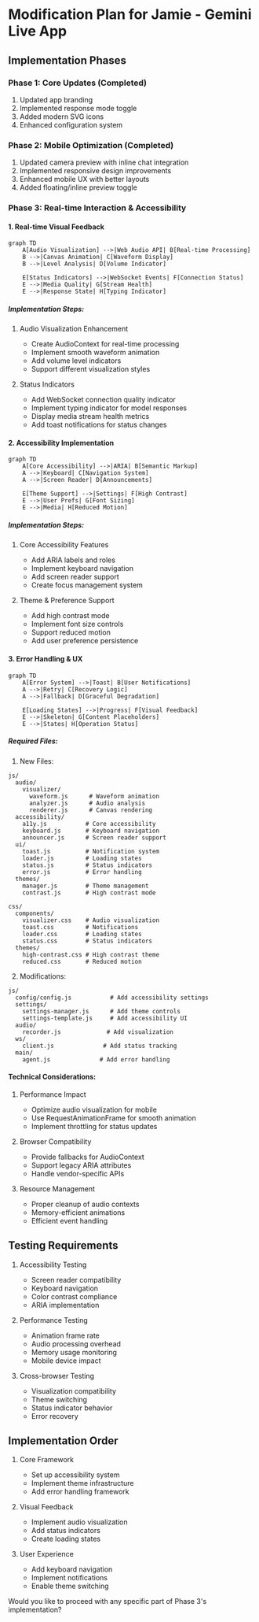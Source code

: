 # Modification Plan for Jamie - Gemini Live App

## Implementation Phases

### Phase 1: Core Updates (Completed)
1. Updated app branding
2. Implemented response mode toggle
3. Added modern SVG icons
4. Enhanced configuration system

### Phase 2: Mobile Optimization (Completed)
1. Updated camera preview with inline chat integration
2. Implemented responsive design improvements
3. Enhanced mobile UX with better layouts
4. Added floating/inline preview toggle

### Phase 3: Real-time Interaction & Accessibility

#### 1. Real-time Visual Feedback
```mermaid
graph TD
    A[Audio Visualization] -->|Web Audio API| B[Real-time Processing]
    B -->|Canvas Animation| C[Waveform Display]
    B -->|Level Analysis| D[Volume Indicator]
    
    E[Status Indicators] -->|WebSocket Events| F[Connection Status]
    E -->|Media Quality| G[Stream Health]
    E -->|Response State| H[Typing Indicator]
```

##### Implementation Steps:
1. Audio Visualization Enhancement
   - Create AudioContext for real-time processing
   - Implement smooth waveform animation
   - Add volume level indicators
   - Support different visualization styles

2. Status Indicators
   - Add WebSocket connection quality indicator
   - Implement typing indicator for model responses
   - Display media stream health metrics
   - Add toast notifications for status changes

#### 2. Accessibility Implementation
```mermaid
graph TD
    A[Core Accessibility] -->|ARIA| B[Semantic Markup]
    A -->|Keyboard| C[Navigation System]
    A -->|Screen Reader| D[Announcements]
    
    E[Theme Support] -->|Settings| F[High Contrast]
    E -->|User Prefs| G[Font Sizing]
    E -->|Media| H[Reduced Motion]
```

##### Implementation Steps:
1. Core Accessibility Features
   - Add ARIA labels and roles
   - Implement keyboard navigation
   - Add screen reader support
   - Create focus management system

2. Theme & Preference Support
   - Add high contrast mode
   - Implement font size controls
   - Support reduced motion
   - Add user preference persistence

#### 3. Error Handling & UX
```mermaid
graph TD
    A[Error System] -->|Toast| B[User Notifications]
    A -->|Retry| C[Recovery Logic]
    A -->|Fallback| D[Graceful Degradation]
    
    E[Loading States] -->|Progress| F[Visual Feedback]
    E -->|Skeleton| G[Content Placeholders]
    E -->|States| H[Operation Status]
```

##### Required Files:

1. New Files:
```
js/
  audio/
    visualizer/
      waveform.js      # Waveform animation
      analyzer.js      # Audio analysis
      renderer.js      # Canvas rendering
  accessibility/
    a11y.js           # Core accessibility
    keyboard.js       # Keyboard navigation
    announcer.js      # Screen reader support
  ui/
    toast.js          # Notification system
    loader.js         # Loading states
    status.js         # Status indicators
    error.js          # Error handling
  themes/
    manager.js        # Theme management
    contrast.js       # High contrast mode

css/
  components/
    visualizer.css    # Audio visualization
    toast.css         # Notifications
    loader.css        # Loading states
    status.css        # Status indicators
  themes/
    high-contrast.css # High contrast theme
    reduced.css       # Reduced motion
```

2. Modifications:
```
js/
  config/config.js           # Add accessibility settings
  settings/
    settings-manager.js      # Add theme controls
    settings-template.js     # Add accessibility UI
  audio/
    recorder.js             # Add visualization
  ws/
    client.js              # Add status tracking
  main/
    agent.js              # Add error handling
```

#### Technical Considerations:
1. Performance Impact
   - Optimize audio visualization for mobile
   - Use RequestAnimationFrame for smooth animation
   - Implement throttling for status updates

2. Browser Compatibility
   - Provide fallbacks for AudioContext
   - Support legacy ARIA attributes
   - Handle vendor-specific APIs

3. Resource Management
   - Proper cleanup of audio contexts
   - Memory-efficient animations
   - Efficient event handling

## Testing Requirements

1. Accessibility Testing
   - Screen reader compatibility
   - Keyboard navigation
   - Color contrast compliance
   - ARIA implementation

2. Performance Testing
   - Animation frame rate
   - Audio processing overhead
   - Memory usage monitoring
   - Mobile device impact

3. Cross-browser Testing
   - Visualization compatibility
   - Theme switching
   - Status indicator behavior
   - Error recovery

## Implementation Order

1. Core Framework
   - Set up accessibility system
   - Implement theme infrastructure
   - Add error handling framework

2. Visual Feedback
   - Implement audio visualization
   - Add status indicators
   - Create loading states

3. User Experience
   - Add keyboard navigation
   - Implement notifications
   - Enable theme switching

Would you like to proceed with any specific part of Phase 3's implementation?